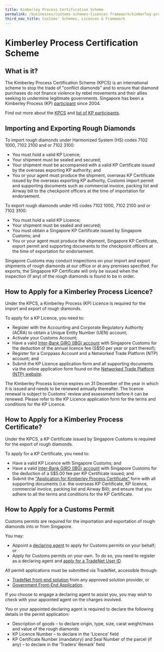 ```yaml
---
title: Kimberley Process Certification Scheme
permalink: /businesses/customs-schemes-licences-framework/kimberley-process-certification-scheme/
third_nav_title: Customs' Schemes, Licences & Framework
---
```

# Kimberley Process Certification Scheme

## What is it?

The Kimberley Process Certification Scheme (KPCS) is an international scheme to stop the trade of "conflict diamonds” and to ensure that diamond purchases do not finance violence by rebel movements and their allies seeking to undermine legitimate governments. Singapore has been a Kimberley Process (KP)  [participant](/files/businesses/cir072004.pdf)  since 2004.

Find out more about the [KPCS](https://www.kimberleyprocess.com/)  and [list of KP participants](http://www.kimberleyprocess.com/en/kp-participants-and-observers).

## Importing and Exporting Rough Diamonds

To import rough diamonds under Harmonized System (HS) codes 7102 1000, 7102 2100 and or 7102 3100:

-   You must hold a valid  KP Licence;
-   Your shipment must be sealed and secured;
-   Your shipment must be accompanied with a valid KP Certificate issued by the overseas exporting KP authority; and
-   You or your agent must produce the shipment, overseas KP Certificate issued by the overseas exporting KP authority, Customs import permit and supporting documents such as commercial invoice, packing list and Airway bill to the checkpoint officers at the time of importation for endorsement.

To export rough diamonds under HS codes 7102 1000, 7102 2100 and or 7102 3100:

-   You must hold a valid  KP Licence;
-   Your shipment must be sealed and secured;
-   You must obtain a  Singapore KP Certificate  issued by Singapore Customs; and
-   You or your agent must produce the shipment, Singapore KP Certificate, export permit and supporting documents to the checkpoint officers at the time of exportation for endorsement.

Singapore Customs may conduct inspections on your import and export shipments of rough diamonds at our office or at any premises specified. For exports, the Singapore KP Certificate will only be issued when the inspection (if any) of the rough diamonds is found to be in order.

## How to Apply for a Kimberley Process Licence?

Under the KPCS, a Kimberley Process (KP) Licence is required for the import and export of rough diamonds.

To apply for a KP Licence,  you need to:

-   Register with the Accounting and Corporate Regulatory Authority (ACRA) to obtain a Unique Entity Number (UEN) account;
-   Activate your Customs Account;
-   Have a valid  [Inter-Bank GIRO (IBG) account](/eservices/customs-forms-and-service-links)  with Singapore Customs for the deduction of the annual licence fee (S$50 per year or part thereof);
-   Register for a Corppass Account and a Networked Trade Platform (NTP) account; and
-   Submit the  KP Licence application form and all supporting documents via the online application form found on the [Networked Trade Platform (NTP) website](http://www.ntp.gov.sg/).

The  Kimberley Process licence expires on 31 December of the year in which it is issued and needs to be renewed annually thereafter. The licence renewal is subject to Customs’ review and assessment before it can be renewed. Please refer to the  KP Licence application form for the terms and conditions for the KP Licence.

## How to Apply for a Kimberley Process Certificate?

Under the KPCS, a KP Certificate issued by Singapore Customs is required for the export of rough diamonds.

To apply for a KP Certificate, you need to:

-   Have a valid KP Licence with Singapore Customs; and
-   Have a valid  [Inter-Bank GIRO (IBG) account](/eservices/customs-forms-and-service-links)  with Singapore Customs for the deduction of a S$5.00 fee per KP Certificate issued; and
-   Submit the  ["Application for Kimberley Process Certificate"](/eservices/customs-forms-and-service-links)  form with all supporting documents (i.e. the overseas KP Certificate, KP licence, commercial invoice, packing list and Airway Bill); and ensure that you adhere to all the terms and conditions for the KP Certificate.

## How to Apply for a Customs Permit

Customs permits are required for the importation and exportation of rough diamonds into or from Singapore.

You may:

-   Appoint a  [declaring agent](/businesses/business-resources/directories-of-service-providers/list-of-local-forwarding-agents)  to apply for Customs permits on your behalf; or
-   Apply for Customs permits on your own. To do so, you need to register as a declaring agent and  [apply for a TradeNet User ID](/businesses/national-single-window/overview/what-you-need-to-know-about-tradenet).

All permit applications must be submitted via TradeNet, accessible through:

-   [TradeNet front-end solution](/businesses/national-single-window/overview/tradenet-solution-providers) from any approved solution provider, or
-   [Government Front-End Application](https://www.tradenet.gov.sg/tradenet/login.portal).

If you choose to engage a declaring agent to assist you, you may wish to check with your appointed agent on the charges involved.

You or your appointed declaring agent is required to declare the following details in the permit application:

-   Description of goods – to declare origin, type, size, carat weight/mass and value of the rough diamonds
-   KP Licence Number – to declare in the ‘Licence’ field
-   KP Certificate Number (mandatory) and Seal Number of the parcel (if any) – to declare in the ‘Traders’ Remark’ field